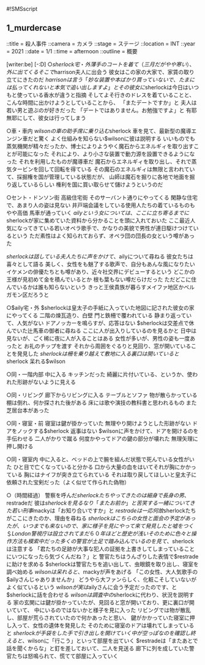 #!SMSscript

## 1_murdercase

::title = 殺人事件
::camera = カメラ
::stage = ステージ
::location = INT
::year = 2021
::date = 1/1
::time = afternoon
::outline = 概要

[writer:be]
[-:D]
○$sherlock宅・外
薄手のコートを着て（三月だがやや寒い）、外に出てくる
そこで$harrison夫人に出会う
彼女はこの家の大家で、家賃の取り立てにきたのだ
$harrisonは言う「妙な装置や本ばかり買っていないで、たまには払ってくれないと本気で追い出しますよ」と
その彼女に$sherlockは今日はいつもと使っている香水が違うと指摘
そしてよそ行きのドレスを着ていることと、
こんな時間に出かけようとしていることから、
「またデートですか」と
夫人は若い男と遊ぶのが好きだった
「デートではありません。お勉強ですよ」と
有耶無耶にして、彼女は行ってしまう

○車・車内
$wilsonの車の助手席に乗り込む$sherlock
車を見て、最新型の魔導エンジン車だと驚く
よく仕組みを知らない$wilsonに彼は説明する
いいものでも蒸気機関が精々だったか、博士によりようやく魔石からエネルギィを取り出すことが可能になった
それにより、より小さな装置で動力源を設置できるようになった
それを利用したものが魔導車だ
魔石からエネルギィを取り出し、それで蒸気タービンを回して回転を得ている
その魔石のエネルギィは無限と言われていて、採掘権を国が管理している状態だが、
山師は魔石を掘りに各地で地面を掘り返しているらしい
権利を国に買い取らせて儲けようというのだ

○セント・ドンソン街
高級住宅街
そのサーバント通りにやってくる
閑静な住宅で、あまり人の姿は見ない
井戸端会議をしている使用人たちの着ているものもやや高価
馬車が通っていく
$ailyという女については、ここに立ち寄るまでに$sherlockが家に集めていた資料から分かることを頭に入れておいた
ここ最近人気になってきている若いオペラ歌手で、かなりの美貌で男性が連日駆けつけているという
ただ素性はよく知られておらず、オペラ団の団長の女という噂があった

$sherlockは話している夫人たちに声をかけて、$ailyについて尋ねる
彼女たちは喜々として語る
美しく、女性をも魅了する歌声で、自分もあんな風になりたい
イケメンの俳優たちとも噂があり、近々社交界にデビューするという
どこかの王様が見初めて金を積んでいるとか
根も葉もない噂だらけだった
ただどこに住んでいるかは誰も知らないという
きっと王侯貴族が暮らすメイファ地区かベルガモン区だろうと

○$aily宅・外
$sherlockは皇太子の手紙に入っていた地図に記された彼女の家にやってくる
二階の煉瓦造り、白壁
門と鉄柵で覆われている
静まり返っていて、人気がない
ドアノッカーを鳴らすが、応答はない
$sherlockは交差点で休んでいた辻馬車の御者に尋ねる
ここに人が出入りしているのを見るかと
日中は見ないが、ごく稀に夜に人が入ることはある
女性が多いが、男性の姿も一度あったと
お礼のチップを渡す
それから周囲をぐるりと見回り、窓が開いていることを発見した
$sherlockは柵を乗り越えて敷地に入る
裏口は開いていると$sherlock
呆れる$wilson

○同・一階内部
中に入る
キッチンだった
綺麗に片付いている、というか、使われた形跡がないように見える

○同・リビング
廊下からリビングに入る
テーブルとソファ
物が散らかっている
棚は倒れ、何か探された後がある
床には歌や演技の教科書と思われるもの
また芝居台本があった

○同・寝室・前
寝室は鍵が掛かっていた
無理やり開けようとした形跡がない
ドアをノックする$sherlock
返事はない
$wilsonに声をかけて、ドアを開けるのを手伝わせる
二人がかりで蹴る
何度かやってドアの鍵の部分が壊れた
無理矢理に押し開ける

○同・寝室内
中に入ると、ベッドの上で腕を組んだ状態で死んでいる女性がいた
ひと目で亡くなっていると分かる
口から大量の血をはいてそれが胸にかかっている
胸にはナイフが突き立てられている
それは取り戻してほしいと皇太子に依頼された宝剣だった（よく似せて作られた偽物）

○（時間経過）
警察を呼んだ$sherlockたち
やってきたのは細身で長身の男、$restradeだ
彼は$sherlockを見るなり「またお前か」と苦笑する
一緒についてきた若い刑事$mackyは「お知り合いですか」と
$restradeは一応何故$sherlockたちがここにきたのか、理由を尋ねる
$sherlockはこちらの女性と面会の予定があったが、いつまでも来ないので、家に様子を見にやって来て発見したと嘘をつく
＄London警視庁は設立されてまだ６０年ほどと歴史が浅い
そのために色々と操作方法も模索中だった
多くの警官が土足で踏み込んでいるのを見て、$sherlockは注意する
「君たちの足跡が大事な犯人の証拠を上書きしてしまっていることにいつになったら気づくんだね？」と
警官たちはうんざりした表情で$restradeに助けを求める
$sherlockは警官たちを追い出して、虫眼鏡を取り出し、寝室を調べ始める
$wilsonは呆れる
と、$mackyが声をあげる
「この女性、大人気歌手の$ailyさんじゃありませんか」
どうやら大ファンらしく、化粧こそしていないがよく似ているという
$wilsonが実は$ailyさんに会う予定だったのです、と$sherlockに話を合わせる
$wilsonは調査中の$sherlockに代わり、状況を説明する
家の玄関には鍵が掛かっていたが、見回ると窓が開いており、更に裏口が開いていて、
中にいるのではないかと様子を見に入った
リビングでは物が散乱し、部屋が荒らされていたので何かあったと思い、
鍵がかかっていた寝室に押し入って、女性の遺体を発見した
そのために寝室のドアは壊れてしまっていると
$sherlockが手袋をした手で引き出しを開けていく
中が空っぽなのを確認し終えると、$wilsonに「行こう」といって部屋を出ていく
$restradeは「またあとで話を聞くからな」と釘を差しておいて、二人を見送る
廊下に列を成していた警官たちは怒鳴られて、慌てて部屋に入っていく

